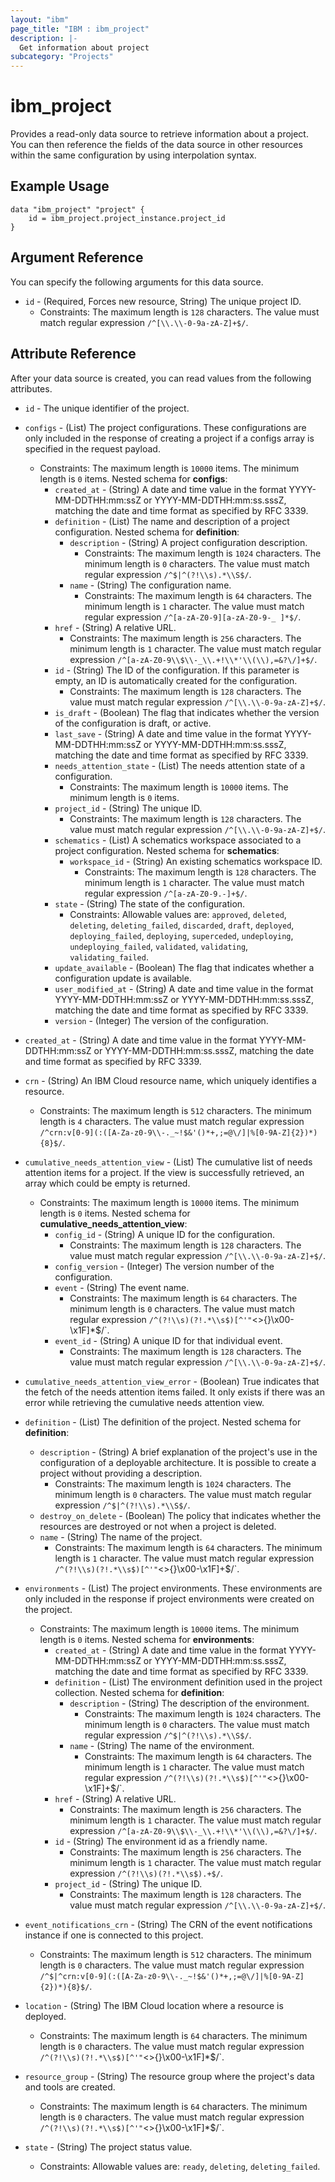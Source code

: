 ```yaml
---
layout: "ibm"
page_title: "IBM : ibm_project"
description: |-
  Get information about project
subcategory: "Projects"
---
```


# ibm_project

Provides a read-only data source to retrieve information about a project. You can then reference the fields of the data source in other resources within the same configuration by using interpolation syntax.

## Example Usage

```hcl
data "ibm_project" "project" {
	id = ibm_project.project_instance.project_id
}
```

## Argument Reference

You can specify the following arguments for this data source.

* `id` - (Required, Forces new resource, String) The unique project ID.
  * Constraints: The maximum length is `128` characters. The value must match regular expression `/^[\\.\\-0-9a-zA-Z]+$/`.

## Attribute Reference

After your data source is created, you can read values from the following attributes.

* `id` - The unique identifier of the project.
* `configs` - (List) The project configurations. These configurations are only included in the response of creating a project if a configs array is specified in the request payload.
  * Constraints: The maximum length is `10000` items. The minimum length is `0` items.
Nested schema for **configs**:
	* `created_at` - (String) A date and time value in the format YYYY-MM-DDTHH:mm:ssZ or YYYY-MM-DDTHH:mm:ss.sssZ, matching the date and time format as specified by RFC 3339.
	* `definition` - (List) The name and description of a project configuration.
	Nested schema for **definition**:
		* `description` - (String) A project configuration description.
		  * Constraints: The maximum length is `1024` characters. The minimum length is `0` characters. The value must match regular expression `/^$|^(?!\\s).*\\S$/`.
		* `name` - (String) The configuration name.
		  * Constraints: The maximum length is `64` characters. The minimum length is `1` character. The value must match regular expression `/^[a-zA-Z0-9][a-zA-Z0-9-_ ]*$/`.
	* `href` - (String) A relative URL.
	  * Constraints: The maximum length is `256` characters. The minimum length is `1` character. The value must match regular expression `/^[a-zA-Z0-9\\$\\-_\\.+!\\*'\\(\\),=&?\/]+$/`.
	* `id` - (String) The ID of the configuration. If this parameter is empty, an ID is automatically created for the configuration.
	  * Constraints: The maximum length is `128` characters. The value must match regular expression `/^[\\.\\-0-9a-zA-Z]+$/`.
	* `is_draft` - (Boolean) The flag that indicates whether the version of the configuration is draft, or active.
	* `last_save` - (String) A date and time value in the format YYYY-MM-DDTHH:mm:ssZ or YYYY-MM-DDTHH:mm:ss.sssZ, matching the date and time format as specified by RFC 3339.
	* `needs_attention_state` - (List) The needs attention state of a configuration.
	  * Constraints: The maximum length is `10000` items. The minimum length is `0` items.
	* `project_id` - (String) The unique ID.
	  * Constraints: The maximum length is `128` characters. The value must match regular expression `/^[\\.\\-0-9a-zA-Z]+$/`.
	* `schematics` - (List) A schematics workspace associated to a project configuration.
	Nested schema for **schematics**:
		* `workspace_id` - (String) An existing schematics workspace ID.
		  * Constraints: The maximum length is `128` characters. The minimum length is `1` character. The value must match regular expression `/^[a-zA-Z0-9.-]+$/`.
	* `state` - (String) The state of the configuration.
	  * Constraints: Allowable values are: `approved`, `deleted`, `deleting`, `deleting_failed`, `discarded`, `draft`, `deployed`, `deploying_failed`, `deploying`, `superceded`, `undeploying`, `undeploying_failed`, `validated`, `validating`, `validating_failed`.
	* `update_available` - (Boolean) The flag that indicates whether a configuration update is available.
	* `user_modified_at` - (String) A date and time value in the format YYYY-MM-DDTHH:mm:ssZ or YYYY-MM-DDTHH:mm:ss.sssZ, matching the date and time format as specified by RFC 3339.
	* `version` - (Integer) The version of the configuration.

* `created_at` - (String) A date and time value in the format YYYY-MM-DDTHH:mm:ssZ or YYYY-MM-DDTHH:mm:ss.sssZ, matching the date and time format as specified by RFC 3339.

* `crn` - (String) An IBM Cloud resource name, which uniquely identifies a resource.
  * Constraints: The maximum length is `512` characters. The minimum length is `4` characters. The value must match regular expression `/^crn:v[0-9](:([A-Za-z0-9\\-._~!$&'()*+,;=@\/]|%[0-9A-Z]{2})*){8}$/`.

* `cumulative_needs_attention_view` - (List) The cumulative list of needs attention items for a project. If the view is successfully retrieved, an array which could be empty is returned.
  * Constraints: The maximum length is `10000` items. The minimum length is `0` items.
Nested schema for **cumulative_needs_attention_view**:
	* `config_id` - (String) A unique ID for the configuration.
	  * Constraints: The maximum length is `128` characters. The value must match regular expression `/^[\\.\\-0-9a-zA-Z]+$/`.
	* `config_version` - (Integer) The version number of the configuration.
	* `event` - (String) The event name.
	  * Constraints: The maximum length is `64` characters. The minimum length is `0` characters. The value must match regular expression `/^(?!\\s)(?!.*\\s$)[^'"`<>{}\\x00-\\x1F]*$/`.
	* `event_id` - (String) A unique ID for that individual event.
	  * Constraints: The maximum length is `128` characters. The value must match regular expression `/^[\\.\\-0-9a-zA-Z]+$/`.

* `cumulative_needs_attention_view_error` - (Boolean) True indicates that the fetch of the needs attention items failed. It only exists if there was an error while retrieving the cumulative needs attention view.

* `definition` - (List) The definition of the project.
Nested schema for **definition**:
	* `description` - (String) A brief explanation of the project's use in the configuration of a deployable architecture. It is possible to create a project without providing a description.
	  * Constraints: The maximum length is `1024` characters. The minimum length is `0` characters. The value must match regular expression `/^$|^(?!\\s).*\\S$/`.
	* `destroy_on_delete` - (Boolean) The policy that indicates whether the resources are destroyed or not when a project is deleted.
	* `name` - (String) The name of the project.
	  * Constraints: The maximum length is `64` characters. The minimum length is `1` character. The value must match regular expression `/^(?!\\s)(?!.*\\s$)[^'"`<>{}\\x00-\\x1F]+$/`.

* `environments` - (List) The project environments. These environments are only included in the response if project environments were created on the project.
  * Constraints: The maximum length is `10000` items. The minimum length is `0` items.
Nested schema for **environments**:
	* `created_at` - (String) A date and time value in the format YYYY-MM-DDTHH:mm:ssZ or YYYY-MM-DDTHH:mm:ss.sssZ, matching the date and time format as specified by RFC 3339.
	* `definition` - (List) The environment definition used in the project collection.
	Nested schema for **definition**:
		* `description` - (String) The description of the environment.
		  * Constraints: The maximum length is `1024` characters. The minimum length is `0` characters. The value must match regular expression `/^$|^(?!\\s).*\\S$/`.
		* `name` - (String) The name of the environment.
		  * Constraints: The maximum length is `64` characters. The minimum length is `1` character. The value must match regular expression `/^(?!\\s)(?!.*\\s$)[^'"`<>{}\\x00-\\x1F]+$/`.
	* `href` - (String) A relative URL.
	  * Constraints: The maximum length is `256` characters. The minimum length is `1` character. The value must match regular expression `/^[a-zA-Z0-9\\$\\-_\\.+!\\*'\\(\\),=&?\/]+$/`.
	* `id` - (String) The environment id as a friendly name.
	  * Constraints: The maximum length is `256` characters. The minimum length is `1` character. The value must match regular expression `/^(?!\\s)(?!.*\\s$).+$/`.
	* `project_id` - (String) The unique ID.
	  * Constraints: The maximum length is `128` characters. The value must match regular expression `/^[\\.\\-0-9a-zA-Z]+$/`.

* `event_notifications_crn` - (String) The CRN of the event notifications instance if one is connected to this project.
  * Constraints: The maximum length is `512` characters. The minimum length is `0` characters. The value must match regular expression `/^$|^crn:v[0-9](:([A-Za-z0-9\\-._~!$&'()*+,;=@\/]|%[0-9A-Z]{2})*){8}$/`.

* `location` - (String) The IBM Cloud location where a resource is deployed.
  * Constraints: The maximum length is `64` characters. The minimum length is `0` characters. The value must match regular expression `/^(?!\\s)(?!.*\\s$)[^'"`<>{}\\x00-\\x1F]*$/`.

* `resource_group` - (String) The resource group where the project's data and tools are created.
  * Constraints: The maximum length is `64` characters. The minimum length is `0` characters. The value must match regular expression `/^(?!\\s)(?!.*\\s$)[^'"`<>{}\\x00-\\x1F]*$/`.

* `state` - (String) The project status value.
  * Constraints: Allowable values are: `ready`, `deleting`, `deleting_failed`.

